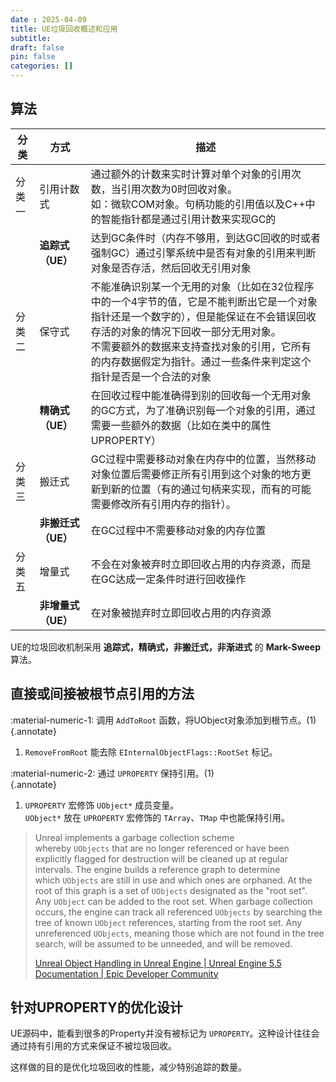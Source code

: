 ```yaml
---
date : 2025-04-09
title: UE垃圾回收概述和应用
subtitle: 
draft: false
pin: false
categories: []
---
```


## 算法

| 分类  | 方式           | 描述                                                                                                                                                   |
| --- | ------------ | ---------------------------------------------------------------------------------------------------------------------------------------------------- |
| 分类一 | 引用计数式        | 通过额外的计数来实时计算对单个对象的引用次数，当引用次数为0时回收对象。<br>如：微软COM对象。句柄功能的引用值以及C++中的智能指针都是通过引用计数来实现GC的                                                                  |
|     | **追踪式（UE）**  | 达到GC条件时（内存不够用，到达GC回收的时或者强制GC）通过引擎系统中是否有对象的引用来判断对象是否存活，然后回收无引用对象                                                                                      |
| 分类二 | 保守式          | 不能准确识别某一个无用的对象（比如在32位程序中的一个4字节的值，它是不能判断出它是一个对象指针还是一个数字的），但是能保证在不会错误回收存活的对象的情况下回收一部分无用对象。<br>不需要额外的数据来支持查找对象的引用，它所有的内存数据假定为指针。通过一些条件来判定这个指针是否是一个合法的对象 |
|     | **精确式（UE）**  | 在回收过程中能准确得到别的回收每一个无用对象的GC方式，为了准确识别每一个对象的引用，通过需要一些额外的数据（比如在类中的属性UPROPERTY）                                                                            |
| 分类三 | 搬迁式          | GC过程中需要移动对象在内存中的位置，当然移动对象位置后需要修正所有引用到这个对象的地方更新到新的位置（有的通过句柄来实现，而有的可能需要修改所有引用内存的指针）。                                                                   |
|     | **非搬迁式（UE）** | 在GC过程中不需要移动对象的内存位置                                                                                                                                   |
| 分类五 | 增量式          | 不会在对象被弃时立即回收占用的内存资源，而是在GC达成一定条件时进行回收操作                                                                                                               |
|     | **非增量式（UE）** | 在对象被抛弃时立即回收占用的内存资源                                                                                                                                   |

<div class="result" markdown>

UE的垃圾回收机制采用 **追踪式，精确式，非搬迁式，非渐进式** 的 **Mark-Sweep** 算法。

</div>

## 直接或间接被根节点引用的方法

:material-numeric-1: 调用 `AddToRoot` 函数，将UObject对象添加到根节点。(1)  
{.annotate}

1. `RemoveFromRoot` 能去除 `EInternalObjectFlags::RootSet` 标记。

:material-numeric-2: 通过 `UPROPERTY` 保持引用。(1)  
{.annotate}

1. `UPROPERTY` 宏修饰 `UObject*` 成员变量。  
   `UObject*` 放在 `UPROPERTY` 宏修饰的 `TArray`、`TMap` 中也能保持引用。

> Unreal implements a garbage collection scheme whereby `UObjects` that are no longer referenced or have been explicitly flagged for destruction will be cleaned up at regular intervals. The engine builds a reference graph to determine which `UObjects` are still in use and which ones are orphaned. At the root of this graph is a set of `UObjects` designated as the "root set". Any `UObject` can be added to the root set. When garbage collection occurs, the engine can track all referenced `UObjects` by searching the tree of known `UObject` references, starting from the root set. Any unreferenced `UObjects`, meaning those which are not found in the tree search, will be assumed to be unneeded, and will be removed.
>
> [Unreal Object Handling in Unreal Engine \| Unreal Engine 5.5 Documentation \| Epic Developer Community](https://dev.epicgames.com/documentation/en-us/unreal-engine/unreal-object-handling-in-unreal-engine#garbagecollection)

## 针对UPROPERTY的优化设计

UE源码中，能看到很多的Property并没有被标记为 `UPROPERTY`。这种设计往往会通过持有引用的方式来保证不被垃圾回收。

这样做的目的是优化垃圾回收的性能，减少特别追踪的数量。
